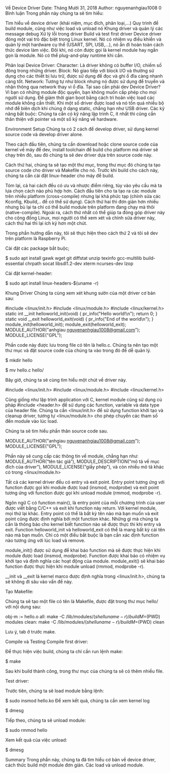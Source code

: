  Về Device Driver
Date: Tháng Mười 31, 2018
Author: nguyenanhgiau1008
0 Bình luận
Trong phần này chúng ta sẽ tìm hiểu:

Tìm hiểu về device driver (khái niệm, mục đích, phân loại,…)
Quy trình để build module, cũng như việc load và unload nó
Khung driver và quản lý các message debug
Xử lý lỗi trong driver
Build và test first driver
Device driver đóng một vai trò đặc biệt trong Linux kernel. Nó có nhiệm vụ điều khiển và quản lý một hardware cụ thể (USART, SPI, USB,…), nó ẩn đi hoàn toàn cách thức device làm việc. Đôi khi, nó còn được gọi là kernel module hay ngắn gọn là module. Nó có thể plug-and-play runtime khi cần.

Phân loại Device Driver:
Character: Là driver không có buffer I/O, chiếm số đông trong những driver.
Block: Nó giao tiếp với block I/O và thường sử dụng cho các thiết bị lưu trữ, được sử dụng để đọc và ghi ổ đĩa càng nhanh càng tốt.
Network: Tương tự như block nhưng nó được sử dụng để truyền và nhận thông qua network thay vì ổ đĩa.
Tại sao cần phải dev Device Driver?
Vì bạn có những module độc quyền, bạn không muốn cấp phép cho mọi người sử dụng.
Để giảm thời gian boot bằng cách trì hoãn việc load các module không cần thiết.
Khi một số driver được load và nó tốn quá nhiều bộ nhớ để biên dịch khi chúng ở dạng static, chẳng hạn như USB driver.
Các kỹ năng bắt buộc:
Chúng ta cần có kỹ năng lập trình C, ít nhất thì cũng cần thân thiện với pointer và một số kỹ năng về hardware.

Environment Setup
Chúng ta có 2 cách để develop driver, sử dụng kernel source code và develop driver alone.

Theo cách đầu tiên, chúng ta cần download hoặc clone source code của kernel về máy để dev, install toolchain để build cho platform mà driver sẽ chạy trên đó, sau đó chúng ta sẽ dev driver dựa trên source code này.

Cách thứ hai, chúng ta sẽ tạo một thư mục, trong thư mục đó chúng ta tạo source code cho driver và Makefile cho nó. Trước khi build cho cách này, chúng ta cần cài đặt linux-header cho máy để build.

Tóm lại, cả hai cách đều có ưu và nhược điểm riêng, tùy vào yêu cầu mà ta lựa chọn cách nào phù hợp hơn. Cách đầu tiên cho ta tạo ra các module trên nhiều platform (cross-compile) nhưng lại khá phức tạp (chỉnh sửa các Kconfig, Kbuild,.. để có thể sử dụng). Cách thứ hai thì đơn giản hơn nhiều nhưng bù lại ta chỉ có thể build module trên platform đang chạy mà thôi (native-compile). Ngoài ra, cách thứ nhất có thể giúp ta đóng góp driver này cho cộng đồng Linux, mọi người có thể xem xét và chỉnh sửa driver này, cách thứ hai thì lại ích kỷ hơn một chút.

Trong phần hướng dẫn này, tôi sẽ thực hiện theo cách thứ 2 và tôi sẽ dev trên platform là Raspberry Pi.

Cài đặt các package bắt buộc;

$ sudo apt install gawk wget git diffstat unzip texinfo gcc-multilib build-essential chrpath socat libsdl1.2-dev xterm ncurses-dev lzop

Cài đặt kernel-header:

$ sudo apt install linux-headers-$(uname -r)

Khung Driver
Chúng ta cùng xem xét khung sườn của một driver cơ bản sau:

#include <linux/init.h>
#include <linux/module.h>
#include <linux/kernel.h>
static int __init helloworld_init(void) {
pr_info("Hello world!\n");
return 0;
}
static void __exit helloworld_exit(void) {
pr_info("End of the world\n");
}
module_init(helloworld_init);
module_exit(helloworld_exit);
MODULE_AUTHOR("anhgiau <nguyenanhgiau1008@gmail.com>");
MODULE_LICENSE("GPL");

Phần code này được lưu trong file có tên là hello.c. Chúng ta nên tạo một thư mục và đặt source code của chúng ta vào trong đó để dễ quản lý.

$ mkdir hello

$ mv hello.c hello/

Bây giờ, chúng ta sẽ cùng tìm hiểu một chút về driver này.

#include <linux/init.h>
#include <linux/module.h>
#include <linux/kernel.h>

Cũng giống như lập trình application với C, kernel module cũng sử dụng cú pháp #include <header.h> để sử dụng các function, variable và data type của header file. Chúng ta cần <linux/init.h> để sử dụng function khởi tạo và cleanup driver, tương tự <linux/module.h> cho phép chuyển các tham số đến module vào lúc load.

Chúng ta sẽ tìm hiểu phần thân source code sau.

MODULE_AUTHOR("anhgiau <nguyenanhgiau1008@gmail.com>");
MODULE_LICENSE("GPL");

Phần này sẽ cung cấp các thông tin về module, chẳng hạn như: MODULE_AUTHOR(“tên tác giả”), MODULE_DESCRIPTION(“mô tả về mục đích của driver”), MODULE_LICENSE(“giấy phép”), và còn nhiều mô tả khác có trong <linux/module.h>

Tất cả các kernel driver đều có entry và exit point. Entry point tương ứng với function được gọi khi module được load (insmod, modprobe) và exit point tương ứng với function được gọi khi unload module (rmmod, modprobe -r).

Ngôn ngữ C có function main(), là entry point của mỗi chương trình của user được viết bằng C/C++ và exit khi function này return. Với kernel module, mọi thứ lại khác. Entry point có thể là bất kỳ tên nào mà bạn muốn và exit point cũng được định nghĩa bởi một function khác. Những gì mà chúng ta cần là thông báo cho kernel biết function nào sẽ được thực thi khi entry và exit. Function helloworld_init và helloworld_exit có thể là mang bất kỳ cái tên nào mà bạn muốn. Chỉ có một điều bắt buộc là bạn cần xác định function nào tương ứng với lúc load và remove.

module_init() được sử dụng để khai báo function mà sẽ được thực hiện khi module được load (insmod, modprobe). Function được khai báo có nhiệm vụ khởi tạo và định nghĩa các hoạt động của module. module_exit() sẽ khai báo function được thực hiện khi module unload (rmmod, modprobe -r).

__init và __exit là kernel marco được định nghĩa trong <linux/init.h>, chúng ta sẽ không đi sâu vào vấn đề này.

Tạo Makefile:

Chúng ta sẽ tạo một file có tên là Makefile, được đặt trong thư mục hello/ với nội dung sau:

obj-m := hello.o
all:
<tab>make -C /lib/modules/$(shell uname -r)/build M=$(PWD) modules
clean:
<tab>make -C /lib/modules/$(shell uname -r)/build M=$(PWD) clean

Lưu ý, tab ở trước make.

Compile và Testing
Compile first driver:

Để thực hiện việc build, chúng ta chỉ cần run lệnh make:

$ make

Sau khi build thành công, trong thư mục của chúng ta sẽ có thêm nhiều file.

Test driver:

Trước tiên, chúng ta sẽ load module bằng lệnh:

$ sudo insmod hello.ko
Để xem kết quả, chúng ta cần xem kernel log

$ dmesg

Tiếp theo, chúng ta sẽ unload module:

$ sudo rmmod hello

Xem kết quả của việc unload:

$ dmesg

Summary
Trong phần này, chúng ta đã tìm hiểu cơ bản về device driver, cách thức build một module đơn giản. Các load và unload module.

 